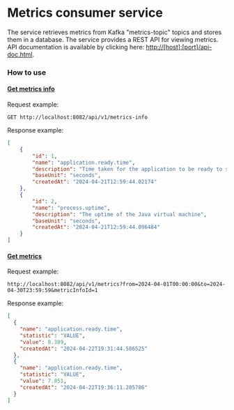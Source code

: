 # Metrics consumer service

The service retrieves metrics from Kafka "metrics-topic" topics and stores them in a database.
The service provides a REST API for viewing metrics.
API documentation is available by clicking here: [http://[host]:[port]/api-doc.html]().

### How to use

#### <u>Get metrics info</u>

Request example:

```
GET http://localhost:8082/api/v1/metrics-info
```

Response example:

```json
[
    {
        "id": 1,
        "name": "application.ready.time",
        "description": "Time taken for the application to be ready to service requests",
        "baseUnit": "seconds",
        "createdAt": "2024-04-21T12:59:44.02174"
    },
    {
        "id": 2,
        "name": "process.uptime",
        "description": "The uptime of the Java virtual machine",
        "baseUnit": "seconds",
        "createdAt": "2024-04-21T12:59:44.096484"
    }
]
```

#### <u>Get metrics</u>

Request example:

```
http://localhost:8082/api/v1/metrics?from=2024-04-01T00:00:00&to=2024-04-30T23:59:59&metricInfoId=1
```

Response example:

```json
[
  {
    "name": "application.ready.time",
    "statistic": "VALUE",
    "value": 8.389,
    "createdAt": "2024-04-22T19:31:44.586525"
  },
  {
    "name": "application.ready.time",
    "statistic": "VALUE",
    "value": 7.851,
    "createdAt": "2024-04-22T19:36:11.205786"
  }
]
```


